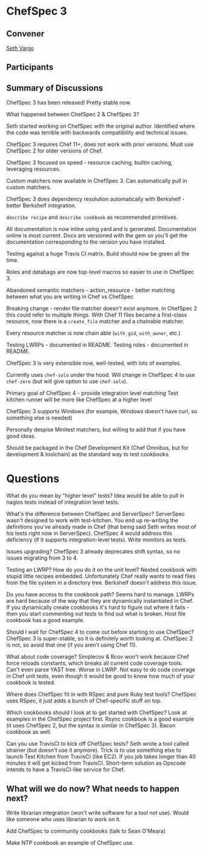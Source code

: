 ChefSpec 3
==========

## Convener

[Seth Vargo](https://twitter.com/sethvargo)

## Participants

## Summary of Discussions

ChefSpec 3 has been released!  Pretty stable now.

What happened between ChefSpec 2 & ChefSpec 3?

Seth started working on ChefSpec with the original author.  Identified where the code was terrible with backwards compatibility and technical issues.

ChefSpec 3 requires Chef 11+, does not work with prior versions.  Must use ChefSpec 2 for older versions of Chef.

ChefSpec 3 focused on speed - resource caching, builtin caching, leveraging resources.

Custom matchers now available in ChefSpec 3.  Can automatically pull in custom matchers.

ChefSpec 3 does dependency resolution automatically with Berkshelf - better Berkshelf integration.

`describe recipe` and `describe cookbook` as recommended primitives.

All documentation is now inline using yard and is generated.  Documentation online is most current.  Docs are versioned with the gem so you'll get the documentation corresponding to the version you have installed.

Testing against a huge Travis CI matrix.  Build should now be green all the time.

Roles and databags are now top-level macros so easier to use in ChefSpec 3.

Abandoned semantic matchers - action_resource - better matching between what you are writing in Chef vs ChefSpec

Breaking change - render file matcher doesn't exist anymore.  In ChefSpec 2 this could refer to multiple things.  With Chef 11 files became a first-class resource, now there is a `create_file` matcher and a chainable matcher.

Every resource matcher is now chain able (`with_gid`, `with_owner`, etc.)

Testing LWRPs - documented in README.
Testing roles - documented in README.

ChefSpec 3 is very extensible now, well-tested, with lots of examples.

Currently uses `chef-solo` under the hood.  Will change in ChefSpec 4 to use `chef-zero` (but will give option to use `chef-solo`).

Primary goal of ChefSpec 4 - provide integration level matching
Test kitchen runner will be more like ChefSpec at a higher level

ChefSpec 3 supports Windows (for example, Windows doesn't have curl, so something else is needed)

Personally despise Minitest matchers, but willing to add that if you have good ideas.

Should be packaged in the Chef Development Kit (Chef Omnibus, but for development & toolchain) as the standard way to test cookbooks.

Questions
=========

What do you mean by "higher level" tests?  Idea would be able to pull in nagios tests instead of integration level tests.

What's the difference between ChefSpec and ServerSpec?  ServerSpec wasn't designed to work with test-kitchen.  You end up re-writing the definitions you've already made in Chef (that being said Seth writes most of his tests right now in ServerSpec).  ChefSpec 4 would address this deficiency (if it supports integration-level tests).  Write monitors as tests.

Issues upgrading?  ChefSpec 3 already deprecates shift syntax, so no issues migrating from 3 to 4.

Testing an LWRP?  How do you do it on the unit level?  Nested cookbook with stupid little recipes embedded.  Unfortunately Chef really wants to read files from the file system in a directory tree.  Berkshelf doesn't address this issue.

Do you have access to the cookbook path?  Seems hard to manage.  LWRPs are hard because of the way that they are dynamically instantiated in Chef.  If you dynamically create cookbooks it's hard to figure out where it fails - then you start commenting out tests to find out what is broken.  Host file cookbook has a good example.

Should I wait for ChefSpec 4 to come out before starting to use ChefSpec?  ChefSpec 3 is super-stable, so it is definitely worth looking at.  ChefSpec 2 is not, so avoid that one (if you aren't using Chef 11).

What about code coverage?  Simplecov & Rcov won't work because Chef force reloads constants, which breaks all current code coverage tools.  Can't even parse YAST tree.  Worse in LWRP.  Not easy to do code coverage in Chef unit tests, even though it would be good to know how much of your cookbook is tested.

Where does ChefSpec fit in with RSpec and pure Ruby test tools?  ChefSpec uses RSpec, it just adds a bunch of Chef-specific stuff on top.

Which cookbooks should I look at to get started with ChefSpec?  Look at examples in the ChefSpec project first.  Rsync cookbook is a good example (it uses ChefSpec 2, but the syntax is similar in ChefSpec 3).  Bacon cookbook as well.

Can you use TravisCI to kick off ChefSpec tests?  Seth wrote a tool called strainer (but doesn't use it anymore).  Trick is to use something else to launch Test Kitchen from TravisCI (like EC2).  If you job takes longer than 40 minutes it will get kicked from TravisCI.  Short-term solution as Opscode intends to have a TravisCI-like service for Chef. 

## What will we do now?  What needs to happen next?

Write librarian integration (won't write software for a tool not use).  Would like someone who uses librarian to work on it.

Add ChefSpec to community cookbooks (talk to Sean O'Meara)

Make NTP cookbook an example of ChefSpec use.